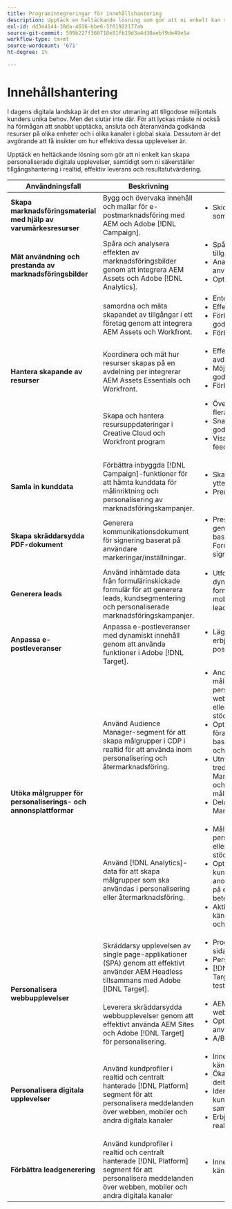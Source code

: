 ```yaml
---
title: Programintegreringar för innehållshantering
description: Upptäck en heltäckande lösning som gör att ni enkelt kan skapa personaliserade digitala upplevelser, samtidigt som ni säkerställer tillgångshantering i realtid, effektiv leverans och resultatutvärdering.
exl-id: dd3e4144-38da-4616-bbe6-3f61922177ab
source-git-commit: 509b227f360718e81fb19d3a4d30aebf9de49e5a
workflow-type: tm+mt
source-wordcount: '671'
ht-degree: 1%

---
```


# Innehållshantering

I dagens digitala landskap är det en stor utmaning att tillgodose miljontals kunders unika behov. Men det slutar inte där. För att lyckas måste ni också ha förmågan att snabbt upptäcka, ansluta och återanvända godkända resurser på olika enheter och i olika kanaler i global skala. Dessutom är det avgörande att få insikter om hur effektiva dessa upplevelser är.

Upptäck en heltäckande lösning som gör att ni enkelt kan skapa personaliserade digitala upplevelser, samtidigt som ni säkerställer tillgångshantering i realtid, effektiv leverans och resultatutvärdering.

<table>
 <thead>
    <tr>
      <th>Användningsfall</th>
      <th>Beskrivning</th>
      <th>Exempel</th>
      <th>Program</th>
    </tr>
  </thead>
  <tbody>
    <tr>
      <td><strong>Skapa marknadsföringsmaterial med hjälp av varumärkesresurser</strong></td>
      <td>
        Bygg och övervaka innehåll och mallar för e-postmarknadsföring med AEM och
        Adobe [!DNL Campaign].
      </td>
      <td>
        <ul style="margin-top: 0;">
          <li>Skicka marknadsföringsmejl som skapats med AEM</li>
        </ul>
      </td>
      <td>
        <a
          href="../integrations-between-applications/campaign/campaign-experience-manager.md"
          target="_blank"
          rel="noopener noreferrer"
          >[!DNL Campaign] och AEM</a
        >
      </td>
    </tr>
    <tr>
      <td><strong>Mät användning och prestanda av marknadsföringsbilder</strong></td>
      <td>
        Spåra och analysera effekten av marknadsföringsbilder genom att integrera
        AEM Assets och Adobe [!DNL Analytics].
      </td>
      <td>
        <ul style="margin-top: 0;">
          <li>Spåra och analysera tillgångsprestanda</li>
          <li>Analysera användarinteraktion</li>
          <li>Optimera innehållsstrategi</li>
        </ul>
      </td>
      <td>
        <a
          href="../integrations-between-applications/experience-manager/experience-manager-analytics.md"
          target="_blank"
          rel="noopener noreferrer"
          >AEM Assets och [!DNL Analytics]</a
        >
      </td>
    </tr>
    <tr>
      <td rowspan="3"><strong>Hantera skapande av resurser</strong></td>
      <td>
        samordna och mäta skapandet av tillgångar i ett företag
        genom att integrera AEM Assets och Workfront.
      </td>
      <td>
        <ul style="margin-top: 0;">
          <li>Enterprise Asset Management</li>
          <li>Effektivisera arbetsflöden</li>
          <li>Förbättra samarbetet och godkännandet</li>
          <li>Förbättra projekthanteringen</li>
        </ul>
      </td>
      <td>
        <a
          href="../integrations-between-applications/experience-manager/experience-manager-workfront.md"
          target="_blank"
          rel="noopener noreferrer"
          >AEM Assets och Workfront</a
        >
      </td>
    </tr>
    <tr>
      <td>
        Koordinera och mät hur resurser skapas på en avdelning per
        integrerar AEM Assets Essentials och Workfront.
      </td>
      <td>
        <ul style="margin-top: 0;">
          <li>Effektivisera hanteringen av avdelningens tillgångar</li>
          <li>Möjliggör samarbete och godkännande</li>
          <li>Förbättra projekthanteringen</li>
        </ul>
      </td>
      <td>
        <a
          href="../integrations-between-applications/experience-manager/experience-manager-workfront.md"
          target="_blank"
          rel="noopener noreferrer"
          >AEM Assets Essentials och Workfront</a
        >
      </td>
    </tr>
    <tr>
      <td>
        Skapa och hantera resursuppdateringar i Creative Cloud och Workfront
        program
      </td>
      <td>
        <ul style="margin-top: 0;">
          <li>Överför och dela resurser på flera plattformar</li>
          <li>Snabba upp granskning och godkännande av material</li>
          <li>Visa materialkrav och feedback för olika plattformar</li>
        </ul>
      </td>
      <td>
        <a
          href="../integrations-between-applications/workfront/workfront-creative-cloud.md"
          target="_blank"
          rel="noopener noreferrer"
          >Creative Cloud och Workfront</a
        >
      </td>
    </tr>
    <tr>
      <td><strong>Samla in kunddata</strong></td>
      <td>
        Förbättra inbyggda [!DNL Campaign]-funktioner för att hämta kunddata för
        målinriktning och personalisering av marknadsföringskampanjer.
      </td>
      <td>
        <ul style="margin-top: 0;">
          <li>Skapa profiler och samla in ytterligare information.</li>
          <li>Prenumerationer</li>
        </ul>
      </td>
      <td>
        <a
          href="../integrations-between-applications/experience-manager/experience-manager-campaign.md"
          target="_blank"
          rel="noopener noreferrer"
          >AEM Forms och [!DNL Campaign] Standard</a
        >
      </td>
    </tr>
    <tr>
      <td><strong>Skapa skräddarsydda PDF-dokument</strong></td>
      <td>
        Generera kommunikationsdokument för signering baserat på användare
        markeringar/inställningar.
      </td>
      <td>
        <ul style="margin-top: 0;">
          <li>
            Presentera ett dynamiskt genererat sekretessavtal baserat på data från en AEM
            Forms-inlämning för signering
          </li>
        </ul>
      </td>
      <td>
        <a
          href="../integrations-between-applications/experience-manager//experience-manager-acrobat-sign.md"
          target="_blank"
          rel="noopener noreferrer"
          >AEM Forms och Acrobat Sign</a
        >
      </td>
    </tr>
    <tr>
      <td><strong>Generera leads</strong></td>
      <td>
        Använd inhämtade data från formulärinskickade formulär för att generera leads,
        kundsegmentering och personaliserade marknadsföringskampanjer.
      </td>
      <td>
        <ul style="margin-top: 0;">
          <li>
            Utforma och publicera dynamiska och interaktiva formulär för webben och mobiler
            enheter för leadgenerering.
          </li>
        </ul>
      </td>
      <td>
        <a
          href="../integrations-between-applications/experience-manager/experience-manager-marketo.md"
          target="_blank"
          rel="noopener noreferrer"
          >AEM Forms och Marketo</a
        >
      </td>
    </tr>
    <tr>
      <td><strong>Anpassa e-postleveranser</strong></td>
      <td>
        Anpassa e-postleveranser med dynamiskt innehåll genom att använda
        funktioner i Adobe [!DNL Target].
      </td>
      <td>
        <ul style="margin-top: 0;">
          <li>Lägg till personaliserade erbjudanden i kundens e-postmeddelanden</li>
        </ul>
      </td>
      <td>
        <a
          href="../integrations-between-applications/campaign/campaign-target.md"
          target="_blank"
          rel="noopener noreferrer"
          >[!DNL Campaign] och [!DNL Target]</a
        >
      </td>
    </tr>
    <tr>
      <td rowspan="2"><strong>Utöka målgrupper för personaliserings- och annonsplattformar</strong></td>
      <td>
        Använd Audience Manager-segment för att skapa målgrupper i CDP i realtid för att använda
        inom personalisering och återmarknadsföring.
      </td>
      <td>
        <ul style="margin-top: 0;">
          <li>
            Anonym målgruppsanpassning och personalisering på
            webbplatsen, mobilappen eller de annonskanaler som stöds
          </li>
          <li>
            Optimera landningssidan och förautentiseringsrutiner baserat på
            kända enhets- och beteendeegenskaper
          </li>
          <li>
            Utnyttja datanätverket från tredje part i Audience Manager ytterligare
            förfina och utöka era målgrupper för målinriktning
          </li>
          <li>Dela segment i Audience Manager till RTCDP</li>
        </ul>
      </td>
      <td>
        <a
          href="../integrations-between-applications/aam/aam-rtcdp.md"
          target="_blank"
          rel="noopener noreferrer"
          >Kunddata för Audience Manager och realtid [!DNL Platform]</a
        >
      </td>
    </tr>
    <tr>
      <td>
        Använd [!DNL Analytics]-data för att skapa målgrupper som ska användas i personalisering eller
        återmarknadsföring.
      </td>
      <td>
        <ul style="margin-top: 0;">
          <li>
            Målgruppsanpassning och personalisering på enheter eller
            annonskanaler som stöds.
          </li>
          <li>
            Optimera kända kundlandningssidor och anonyma upplevelser
            baserat på enhets- och beteendeattribut.
          </li>
          <li>Aktivera målgrupper för kända kanaler, som e-post och SMS.</li>
        </ul>
      </td>
      <td>
        <a
          href="../integrations-between-applications/analytics/analytics-rtcdp.md"
          target="_blank"
          rel="noopener noreferrer"
          >[!DNL Analytics] och kunddata i realtid [!DNL Platform]</a
        >
      </td>
    </tr>    
    <tr>
      <td rowspan="2"><strong>Personalisera webbupplevelser</strong></td>
      <td>
        Skräddarsy upplevelsen av single page-applikationer (SPA) genom att effektivt
        använder AEM Headless tillsammans med Adobe [!DNL Target].
      </td>
      <td>
        <ul style="margin-top: 0;">
          <li>Programpersonalisering på en sida.</li>
          <li>Personaliserade API-svar.</li>
          <li>[!DNL Target]Innehållsleverans.A/B-testvariationer.</li>
        </ul>
      </td>
      <td>
        <a
          href="../integrations-between-applications/experience-manager/experience-manager-target.md"
          target="_blank"
          rel="noopener noreferrer"
          >AEM Headless och [!DNL Target]</a
        >
      </td>
    </tr>
    <tr>
      <td>
        Leverera skräddarsydda webbupplevelser genom att effektivt använda AEM Sites
        och Adobe [!DNL Target] för personalisering.
      </td>
      <td>
        <ul style="margin-top: 0;">
          <li>AEM webbplatspersonalisering</li>
          <li>Optimera användarupplevelserna.</li>
          <li>A/B-testvariationer.</li>
        </ul>
      </td>
      <td>
        <a
          href="../integrations-between-applications/experience-manager/experience-manager-target.md"
          target="_blank"
          rel="noopener noreferrer"
          >AEM Sites och [!DNL Target]</a
        >
      </td>
    </tr>
    <tr>
      <td><strong>Personalisera digitala upplevelser</strong></td>
      <td>
        Använd kundprofiler i realtid och centralt hanterade [!DNL Platform] segment
        för att personalisera meddelanden över webben, mobiler och andra digitala kanaler
      </td>
      <td>
        <ul style="margin-top: 0;">
          <li>Innehållspersonalisering för kända besökare</li>
          <li>Öka lojalitetsregistrering och deltagande</li>
          <li>Identifiera och engagera kunder som riskerar att falla samman</li>
          <li>Erbjudandepersonalisering i realtid</li>
        </ul>
      </td>
      <td>
        <a
          href="../integrations-between-applications/rtcdp/rtcdp-target.md"
          target="_blank"
          rel="noopener noreferrer"
          >Kunddata i realtid [!DNL Platform] och [!DNL Target]</a
        >
      </td>
    </tr>     
    <tr>
      <td><strong>Förbättra leadgenerering</strong></td>
      <td>
        Använd kundprofiler i realtid och centralt hanterade [!DNL Platform] segment
        för att personalisera meddelanden över webben, mobiler och andra digitala kanaler
      </td>
      <td>
        <ul style="margin-top: 0;">
          <li>Innehållspersonalisering för kända besökare</li>
        </ul>
      </td>
      <td>
        <a
          href="../integrations-between-applications/rtcdp/rtcdp-target.md"
          target="_blank"
          rel="noopener noreferrer"
          >Kunddata i realtid [!DNL Platform] och [!DNL Target]</a
        >
      </td>
    </tr>
  </tbody>
</table>
